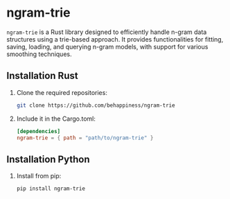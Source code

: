 # ngram-trie

`ngram-trie` is a Rust library designed to efficiently handle n-gram data structures using a trie-based approach. It provides functionalities for fitting, saving, loading, and querying n-gram models, with support for various smoothing techniques.

## Installation Rust

1. Clone the required repositories:

    ```bash
    git clone https://github.com/behappiness/ngram-trie
    ```

2. Include it in the Cargo.toml:

    ```toml
    [dependencies]
    ngram-trie = { path = "path/to/ngram-trie" }
    ```

## Installation Python

1. Install from pip:

    ```bash
    pip install ngram-trie
    ```
